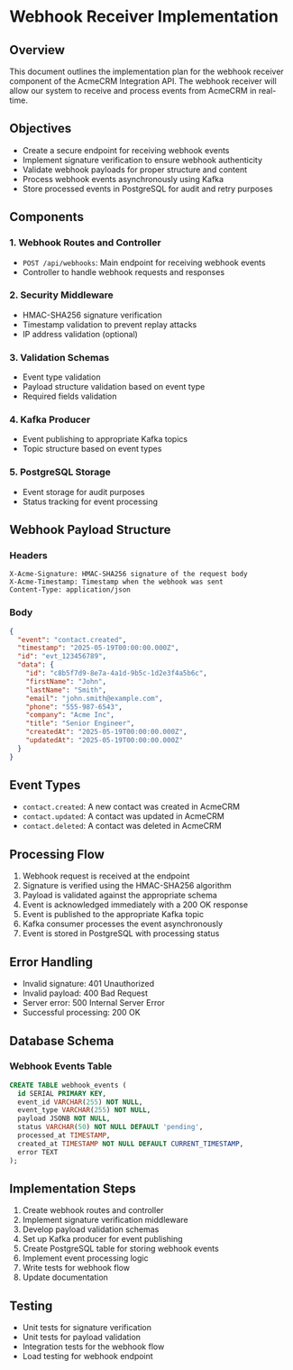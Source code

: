 # Webhook Receiver Implementation

## Overview

This document outlines the implementation plan for the webhook receiver component of the AcmeCRM Integration API. The webhook receiver will allow our system to receive and process events from AcmeCRM in real-time.

## Objectives

- Create a secure endpoint for receiving webhook events
- Implement signature verification to ensure webhook authenticity
- Validate webhook payloads for proper structure and content
- Process webhook events asynchronously using Kafka
- Store processed events in PostgreSQL for audit and retry purposes

## Components

### 1. Webhook Routes and Controller

- `POST /api/webhooks`: Main endpoint for receiving webhook events
- Controller to handle webhook requests and responses

### 2. Security Middleware

- HMAC-SHA256 signature verification
- Timestamp validation to prevent replay attacks
- IP address validation (optional)

### 3. Validation Schemas

- Event type validation
- Payload structure validation based on event type
- Required fields validation

### 4. Kafka Producer

- Event publishing to appropriate Kafka topics
- Topic structure based on event types

### 5. PostgreSQL Storage

- Event storage for audit purposes
- Status tracking for event processing

## Webhook Payload Structure

### Headers

```
X-Acme-Signature: HMAC-SHA256 signature of the request body
X-Acme-Timestamp: Timestamp when the webhook was sent
Content-Type: application/json
```

### Body

```json
{
  "event": "contact.created",
  "timestamp": "2025-05-19T00:00:00.000Z",
  "id": "evt_123456789",
  "data": {
    "id": "c8b5f7d9-8e7a-4a1d-9b5c-1d2e3f4a5b6c",
    "firstName": "John",
    "lastName": "Smith",
    "email": "john.smith@example.com",
    "phone": "555-987-6543",
    "company": "Acme Inc",
    "title": "Senior Engineer",
    "createdAt": "2025-05-19T00:00:00.000Z",
    "updatedAt": "2025-05-19T00:00:00.000Z"
  }
}
```

## Event Types

- `contact.created`: A new contact was created in AcmeCRM
- `contact.updated`: A contact was updated in AcmeCRM
- `contact.deleted`: A contact was deleted in AcmeCRM

## Processing Flow

1. Webhook request is received at the endpoint
2. Signature is verified using the HMAC-SHA256 algorithm
3. Payload is validated against the appropriate schema
4. Event is acknowledged immediately with a 200 OK response
5. Event is published to the appropriate Kafka topic
6. Kafka consumer processes the event asynchronously
7. Event is stored in PostgreSQL with processing status

## Error Handling

- Invalid signature: 401 Unauthorized
- Invalid payload: 400 Bad Request
- Server error: 500 Internal Server Error
- Successful processing: 200 OK

## Database Schema

### Webhook Events Table

```sql
CREATE TABLE webhook_events (
  id SERIAL PRIMARY KEY,
  event_id VARCHAR(255) NOT NULL,
  event_type VARCHAR(255) NOT NULL,
  payload JSONB NOT NULL,
  status VARCHAR(50) NOT NULL DEFAULT 'pending',
  processed_at TIMESTAMP,
  created_at TIMESTAMP NOT NULL DEFAULT CURRENT_TIMESTAMP,
  error TEXT
);
```

## Implementation Steps

1. Create webhook routes and controller
2. Implement signature verification middleware
3. Develop payload validation schemas
4. Set up Kafka producer for event publishing
5. Create PostgreSQL table for storing webhook events
6. Implement event processing logic
7. Write tests for webhook flow
8. Update documentation

## Testing

- Unit tests for signature verification
- Unit tests for payload validation
- Integration tests for the webhook flow
- Load testing for webhook endpoint
